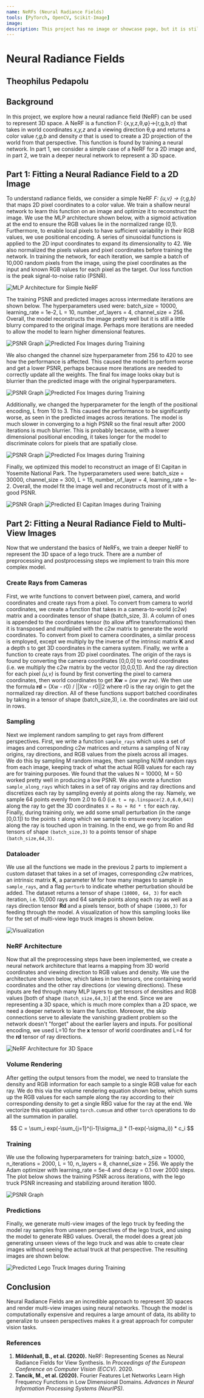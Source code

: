 ```yaml
---
name: NeRFs (Neural Radiance Fields)
tools: [PyTorch, OpenCV, Scikit-Image]
image:
description: This project has no image or showcase page, but it is still a beautiful project inside out!
---
```

# Neural Radiance Fields

## Theophilus Pedapolu

## Background

In this project, we explore how a neural radiance field (NeRF) can be used to represent 3D space. A NeRF is a function F: {x,y,z,θ,φ}→{r,g,b,σ} that takes in world coordinates _x,y,z_ and a viewing direction θ,φ and returns a color value _r,g,b_ and density _σ_ that is used to create a 2D projection of the world from that perspective. This function is found by training a neural network. In part 1, we consider a simple case of a NeRF for a 2D image and, in part 2, we train a deeper neural network to represent a 3D space.

## Part 1: Fitting a Neural Radiance Field to a 2D Image

To understand radiance fields, we consider a simple NeRF _F: {u,v} → {r,g,b}_ that maps 2D pixel coordinates to a color value. We train a shallow neural network to learn this function on an image and optimize it to reconstruct the image. We use the MLP architecture shown below, with a sigmoid activation at the end to ensure the RGB values lie in the normalized range (0,1). Furthermore, to enable local pixels to have sufficient variability in their RGB values, we use positional encoding. A series of sinusoidal functions is applied to the 2D input coordinates to expand its dimensionality to 42. We also normalized the pixels values and pixel coordinates before training the network. In training the network, for each iteration, we sample a batch of 10,000 random pixels from the image, using the pixel coordinates as the input and known RGB values for each pixel as the target. Our loss function is the peak signal-to-noise ratio (PSNR).

![MLP Architecture for Simple NeRF](images/nerfs/part1_MLP.jpg)

The training PSNR and predicted images across intermediate iterations are shown below. The hyperparameters used were: batch_size = 10000, learning_rate = 1e-2, L = 10, number_of_layers = 4, channel_size = 256. Overall, the model reconstructs the image pretty well but it is still a little blurry compared to the original image. Perhaps more iterations are needed to allow the model to learn higher dimensional features.

![PSNR Graph](images/nerfs/fox_psnr.jpg)
![Predicted Fox Images during Training](images/nerfs/fox_ims.jpg)

We also changed the channel size hyperparameter from 256 to 420 to see how the performance is affected. This caused the model to perform worse and get a lower PSNR, perhaps because more iterations are needed to correctly update all the weights. The final fox image looks okay but is blurrier than the predicted image with the original hyperparameters.

![PSNR Graph](images/nerfs/fox2_psnr.jpg)
![Predicted Fox Images during Training](images/nerfs/fox2_ims.jpg)

Additionally, we changed the hyperparameter for the length of the positional encoding, L from 10 to 3. This caused the performance to be significantly worse, as seen in the predicted images across iterations. The model is much slower in converging to a high PSNR so the final result after 2000 iterations is much blurrier. This is probably because, with a lower dimensional positional encoding, it takes longer for the model to discriminate colors for pixels that are spatially close.

![PSNR Graph](images/nerfs/fox3_psnr.jpg)
![Predicted Fox Images during Training](images/nerfs/fox3_ims.jpg)

Finally, we optimized this model to reconstruct an image of El Capitan in Yosemite National Park. The hyperparameters used were: batch_size = 30000, channel_size = 300, L = 15, number_of_layer = 4, learning_rate = 1e-2. Overall, the model fit the image well and reconstructs most of it with a good PSNR.

![PSNR Graph](images/nerfs/capitan_psnr.jpg)
![Predicted El Capitan Images during Training](images/nerfs/capitan_ims.jpg)

## Part 2: Fitting a Neural Radiance Field to Multi-View Images

Now that we understand the basics of NeRFs, we train a deeper NeRF to represent the 3D space of a lego truck. There are a number of preprocessing and postprocessing steps we implement to train this more complex model.

### Create Rays from Cameras

First, we write functions to convert between pixel, camera, and world coordinates and create rays from a pixel. To convert from camera to world coordinates, we create a function that takes in a camera-to-world (c2w) matrix and a coordinates tensor of shape (batch_size, 3). A column of ones is appended to the coordinates tensor (to allow affine transformations) then it is transposed and multiplied with the c2w matrix to generate the world coordinates. To convert from pixel to camera coordinates, a similar process is employed, except we multiply by the inverse of the intrinsic matrix **K** and a depth s to get 3D coordinates in the camera system. Finally, we write a function to create rays from 2D pixel coordinates. The origin of the rays is found by converting the camera coordinates [0,0,0] to world coordinates (i.e. we multiply the c2w matrix by the vector [0,0,0,1]). And the ray direction for each pixel _(u,v)_ is found by first converting the pixel to camera coordinates, then world coordinates to get **Xw** = _(xw yw zw)_. We then use the formula **rd** = (Xw - r0) / ||Xw - r0||2 where r0 is the ray origin to get the normalized ray direction. All of these functions support batched coordinates by taking in a tensor of shape (batch_size,3), i.e. the coordinates are laid out in rows.

### Sampling

Next we implement random sampling to get rays from different perspectives. First, we write a function `sample_rays` which uses a set of images and corresponding c2w matrices and returns a sampling of N ray origins, ray directions, and RGB values from the pixels across all images. We do this by sampling M random images, then sampling N//M random rays from each image, keeping track of what the actual RGB values for each ray are for training purposes. We found that the values N = 10000, M = 50 worked pretty well in producing a low PSNR. We also wrote a function `sample_along_rays` which takes in a set of ray origins and ray directions and discretizes each ray by sampling evenly at points along the ray. Namely, we sample 64 points evenly from 2.0 to 6.0 (i.e. `t = np.linspace(2.0,6.0,64)`) along the ray to get the 3D coordinates `X = Ro + Rd * t` for each ray. Finally, during training only, we add some small perturbation (in the range [0,0.1]) to the points `t` along which we sample to ensure every location along the ray is touched upon in training. In the end, we go from Ro and Rd tensors of shape `(batch_size,3)` to a points tensor of shape `(batch_size,64,3)`.

### Dataloader

We use all the functions we made in the previous 2 parts to implement a custom dataset that takes in a set of images, corresponding c2w matrices, an intrinsic matrix **K**, a parameter M for how many images to sample in `sample_rays`, and a flag `perturb` to indicate whether perturbation should be added. The dataset returns a tensor of shape `(10000, 64, 3)` for each iteration, i.e. 10,000 rays and 64 sample points along each ray as well as a rays direction tensor **Rd** and a pixels tensor, both of shape `(10000,3)` for feeding through the model. A visualization of how this sampling looks like for the set of multi-view lego truck images is shown below.

![Visualization](images/nerfs/viser.jpg)

### NeRF Architecture

Now that all the preprocessing steps have been implemented, we create a neural network architecture that learns a mapping from 3D world coordinates and viewing direction to RGB values and density. We use the architecture shown below, which takes in two tensors, one containing world coordinates and the other ray directions (or viewing directions). These inputs are fed through many MLP layers to get tensors of densities and RGB values [both of shape `(batch_size,64,3)`] at the end. Since we are representing a 3D space, which is much more complex than a 2D space, we need a deeper network to learn the function. Moreover, the skip connections serve to alleviate the vanishing gradient problem so the network doesn't "forget" about the earlier layers and inputs. For positional encoding, we used L=10 for the **x** tensor of world coordinates and L=4 for the **rd** tensor of ray directions.

![NeRF Architecture for 3D Space](images/nerfs/part2_mlp.jpg)

### Volume Rendering

After getting the output tensors from the model, we need to translate the density and RGB information for each sample to a single RGB value for each ray. We do this via the volume rendering equation shown below, which sums up the RGB values for each sample along the ray according to their corresponding density to get a single RBG value for the ray at the end. We vectorize this equation using `torch.cumsum` and other `torch` operations to do all the summation in parallel.

$$
C = \sum_i exp(-\sum_{j=1}^{i-1}\sigma_j) * (1-exp(-\sigma_i)) * c_i
$$

### Training

We use the following hyperparameters for training: batch_size = 10000, n_iterations = 2000, L = 10, n_layers = 8, channel_size = 256. We apply the Adam optimizer with learning_rate = 5e-4 and decay = 0.1 over 2000 steps. The plot below shows the training PSNR across iterations, with the lego truck PSNR increasing and stabilizing around iteration 1800. 

![PSNR Graph](images/nerfs/psnr.jpg)

### Predictions

Finally, we generate multi-view images of the lego truck by feeding the model ray samples from unseen perspectives of the lego truck, and using the model to generate RBG values. Overall, the model does a great job generating unseen views of the lego truck and was able to create clear images without seeing the actual truck at that perspective. The resulting images are shown below.

![Predicted Lego Truck Images during Training](images/nerfs/lego_ims.jpg)

## Conclusion

Neural Radiance Fields are an incredible approach to represent 3D spaces and render multi-view images using neural networks. Though the model is computationally expensive and requires a large amount of data, its ability to generalize to unseen perspectives makes it a great approach for computer vision tasks.

### References

1. **Mildenhall, B., et al. (2020).** NeRF: Representing Scenes as Neural Radiance Fields for View Synthesis. In _Proceedings of the European Conference on Computer Vision (ECCV)_. 2020.
2. **Tancik, M., et al. (2020).** Fourier Features Let Networks Learn High Frequency Functions in Low Dimensional Domains. _Advances in Neural Information Processing Systems (NeurIPS)_.
